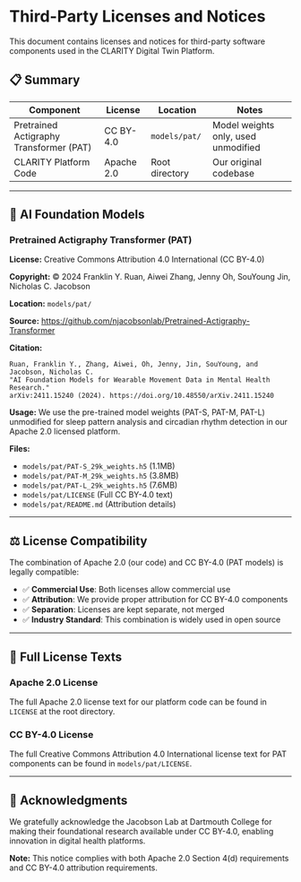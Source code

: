 # Third-Party Licenses and Notices

This document contains licenses and notices for third-party software components used in the CLARITY Digital Twin Platform.

## 📋 **Summary**

| Component | License | Location | Notes |
|-----------|---------|----------|-------|
| Pretrained Actigraphy Transformer (PAT) | CC BY-4.0 | `models/pat/` | Model weights only, used unmodified |
| CLARITY Platform Code | Apache 2.0 | Root directory | Our original codebase |

---

## 🧠 **AI Foundation Models**

### Pretrained Actigraphy Transformer (PAT)

**License:** Creative Commons Attribution 4.0 International (CC BY-4.0)

**Copyright:** © 2024 Franklin Y. Ruan, Aiwei Zhang, Jenny Oh, SouYoung Jin, Nicholas C. Jacobson

**Location:** `models/pat/`

**Source:** <https://github.com/njacobsonlab/Pretrained-Actigraphy-Transformer>

**Citation:**

```
Ruan, Franklin Y., Zhang, Aiwei, Oh, Jenny, Jin, SouYoung, and Jacobson, Nicholas C.
"AI Foundation Models for Wearable Movement Data in Mental Health Research."
arXiv:2411.15240 (2024). https://doi.org/10.48550/arXiv.2411.15240
```

**Usage:** We use the pre-trained model weights (PAT-S, PAT-M, PAT-L) unmodified for sleep pattern analysis and circadian rhythm detection in our Apache 2.0 licensed platform.

**Files:**

- `models/pat/PAT-S_29k_weights.h5` (1.1MB)
- `models/pat/PAT-M_29k_weights.h5` (3.8MB)
- `models/pat/PAT-L_29k_weights.h5` (7.6MB)
- `models/pat/LICENSE` (Full CC BY-4.0 text)
- `models/pat/README.md` (Attribution details)

---

## ⚖️ **License Compatibility**

The combination of Apache 2.0 (our code) and CC BY-4.0 (PAT models) is legally compatible:

- ✅ **Commercial Use**: Both licenses allow commercial use
- ✅ **Attribution**: We provide proper attribution for CC BY-4.0 components
- ✅ **Separation**: Licenses are kept separate, not merged
- ✅ **Industry Standard**: This combination is widely used in open source

---

## 📜 **Full License Texts**

### Apache 2.0 License

The full Apache 2.0 license text for our platform code can be found in `LICENSE` at the root directory.

### CC BY-4.0 License

The full Creative Commons Attribution 4.0 International license text for PAT components can be found in `models/pat/LICENSE`.

---

## 🙏 **Acknowledgments**

We gratefully acknowledge the Jacobson Lab at Dartmouth College for making their foundational research available under CC BY-4.0, enabling innovation in digital health platforms.

**Note:** This notice complies with both Apache 2.0 Section 4(d) requirements and CC BY-4.0 attribution requirements.
